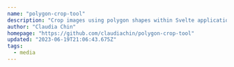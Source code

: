 ```yaml
---
name: "polygon-crop-tool"
description: "Crop images using polygon shapes within Svelte applications."
author: "Claudia Chin"
homepage: "https://github.com/claudiachin/polygon-crop-tool"
updated: "2023-06-19T21:06:43.675Z"
tags: 
  - media
---
```

